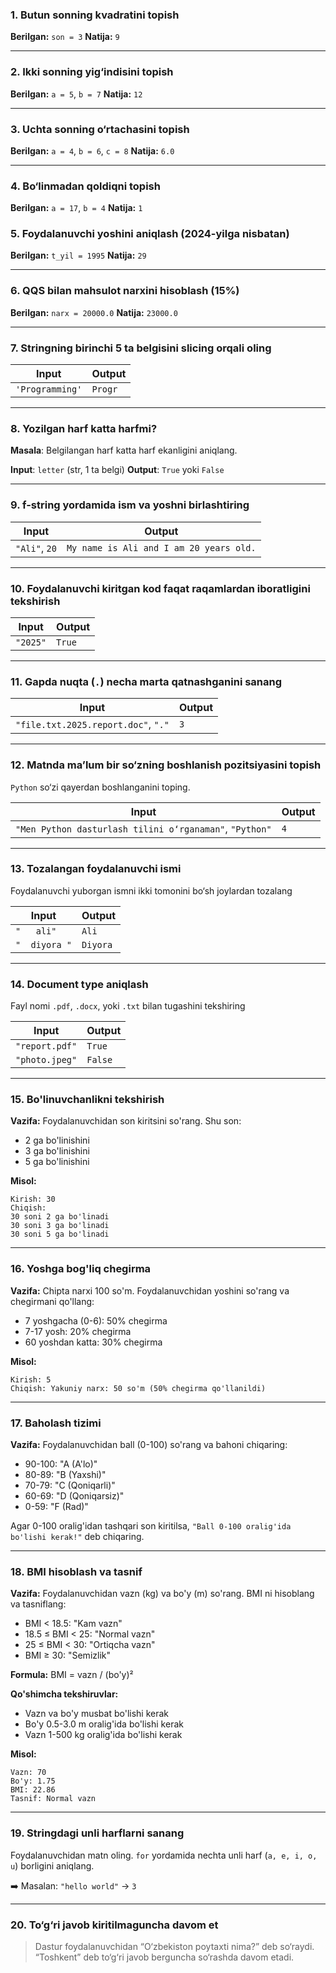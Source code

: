 ### 1. **Butun sonning kvadratini topish**

**Berilgan:** `son = 3`
**Natija:** `9`

---

### 2. **Ikki sonning yig‘indisini topish**

**Berilgan:** `a = 5`, `b = 7`
**Natija:** `12`

---

### 3. **Uchta sonning o‘rtachasini topish**

**Berilgan:** `a = 4`, `b = 6`, `c = 8`
**Natija:** `6.0`

---

### 4. **Bo‘linmadan qoldiqni topish**

**Berilgan:** `a = 17`, `b = 4`
**Natija:** `1`


### 5. **Foydalanuvchi yoshini aniqlash (2024-yilga nisbatan)**

**Berilgan:** `t_yil = 1995`
**Natija:** `29`

---

### 6. **QQS bilan mahsulot narxini hisoblash (15%)**

**Berilgan:** `narx = 20000.0`
**Natija:** `23000.0`

---


### 7. **Stringning birinchi 5 ta belgisini slicing orqali oling**

| Input               | Output  |
| ------------------- | ------- |
| `'Programming'` | `Progr` |

---

### 8. Yozilgan harf katta harfmi?

**Masala**: Belgilangan harf katta harf ekanligini aniqlang.

**Input**: `letter` (str, 1 ta belgi)
**Output**: `True` yoki `False`

---

### 9. **f-string yordamida ism va yoshni birlashtiring**

| Input                                                                    | Output       |
| ------------------------------------- | --------------------------------------- |
| `"Ali"`, `20` | `My name is Ali and I am 20 years old.` |

---

### 10. **Foydalanuvchi kiritgan kod faqat raqamlardan iboratligini tekshirish**

| Input              | Output |
| ------------------ | ------ |
| `"2025"` | `True` |

---

### 11. **Gapda nuqta (`.`) necha marta qatnashganini sanang**

| Input                                   | Output |
| --------------------------------------- | ------ |
| `"file.txt.2025.report.doc"`, `"."` | `3`    |

---

### 12. **Matnda ma’lum bir so‘zning boshlanish pozitsiyasini topish**

`Python` so‘zi qayerdan boshlanganini toping.

| Input                                                       | Output |
| ----------------------------------------------------------- | ------ |
| `"Men Python dasturlash tilini o‘rganaman"`, `"Python"` | `4`    |

---

### 13. **Tozalangan foydalanuvchi ismi**

Foydalanuvchi yuborgan ismni ikki tomonini bo‘sh joylardan tozalang

| Input         | Output   |
| ------------- | -------- |
| `"   ali"`    | `Ali`    |
| `"  diyora "` | `Diyora` |

---

### 14. **Document type aniqlash**

Fayl nomi `.pdf`, `.docx`, yoki `.txt` bilan tugashini tekshiring

| Input          | Output  |
| -------------- | ------- |
| `"report.pdf"` | `True`  |
| `"photo.jpeg"` | `False` |

---

### 15. **Bo'linuvchanlikni tekshirish**

**Vazifa:** Foydalanuvchidan son kiritsini so'rang. Shu son:
- 2 ga bo'linishini
- 3 ga bo'linishini  
- 5 ga bo'linishini

**Misol:**
```
Kirish: 30
Chiqish: 
30 soni 2 ga bo'linadi
30 soni 3 ga bo'linadi
30 soni 5 ga bo'linadi
```

---

### 16. **Yoshga bog'liq chegirma**

**Vazifa:** 
Chipta narxi 100 so'm. Foydalanuvchidan yoshini so'rang va chegirmani qo'llang:
- 7 yoshgacha (0-6): 50% chegirma
- 7-17 yosh: 20% chegirma  
- 60 yoshdan katta: 30% chegirma

**Misol:**
```
Kirish: 5
Chiqish: Yakuniy narx: 50 so'm (50% chegirma qo'llanildi)
```

---

### 17. **Baholash tizimi**

**Vazifa:** Foydalanuvchidan ball (0-100) so'rang va bahoni chiqaring:
- 90-100: "A (A'lo)"
- 80-89: "B (Yaxshi)"  
- 70-79: "C (Qoniqarli)"
- 60-69: "D (Qoniqarsiz)"
- 0-59: "F (Rad)"

Agar 0-100 oralig'idan tashqari son kiritilsa, `"Ball 0-100 oralig'ida bo'lishi kerak!"` deb chiqaring.

---

### 18. **BMI hisoblash va tasnif**

**Vazifa:** Foydalanuvchidan vazn (kg) va bo'y (m) so'rang. BMI ni hisoblang va tasniflang:
- BMI < 18.5: "Kam vazn"
- 18.5 ≤ BMI < 25: "Normal vazn"
- 25 ≤ BMI < 30: "Ortiqcha vazn"  
- BMI ≥ 30: "Semizlik"

**Formula:** BMI = vazn / (bo'y)²

**Qo'shimcha tekshiruvlar:**
- Vazn va bo'y musbat bo'lishi kerak
- Bo'y 0.5-3.0 m oralig'ida bo'lishi kerak
- Vazn 1-500 kg oralig'ida bo'lishi kerak

**Misol:**
```
Vazn: 70
Bo'y: 1.75
BMI: 22.86
Tasnif: Normal vazn
```

---

### 19. **Stringdagi unli harflarni sanang**

Foydalanuvchidan matn oling. `for` yordamida nechta unli harf (`a, e, i, o, u`) borligini aniqlang.

➡️ Masalan: `"hello world"` → `3`

---

### 20. **To‘g‘ri javob kiritilmaguncha davom et**

> Dastur foydalanuvchidan “O‘zbekiston poytaxti nima?” deb so‘raydi. “Toshkent” deb to‘g‘ri javob berguncha so‘rashda davom etadi.
